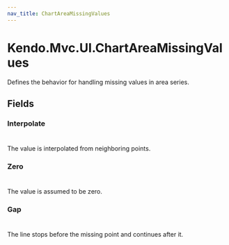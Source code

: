 ```yaml
---
nav_title: ChartAreaMissingValues
---
```


# Kendo.Mvc.UI.ChartAreaMissingValues
Defines the behavior for handling missing values in area series.


## Fields


### Interpolate
#
The value is interpolated from neighboring points.

### Zero
#
The value is assumed to be zero.

### Gap
#
The line stops before the missing point and continues after it.




